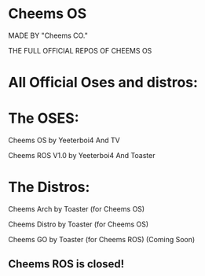 # Cheems OS

MADE BY "Cheems CO." 

THE FULL OFFICIAL REPOS OF CHEEMS OS

# All Official Oses and distros:

# The OSES:

  Cheems OS by Yeeterboi4 And TV
  
  Cheems ROS V1.0 by Yeeterboi4 And Toaster

# The Distros:

  Cheems Arch by Toaster (for Cheems OS)
  
  Cheems Distro by Toaster (for Cheems OS)
  
  Cheems GO by Toaster (for Cheems ROS) (Coming Soon)




## Cheems ROS is closed!
